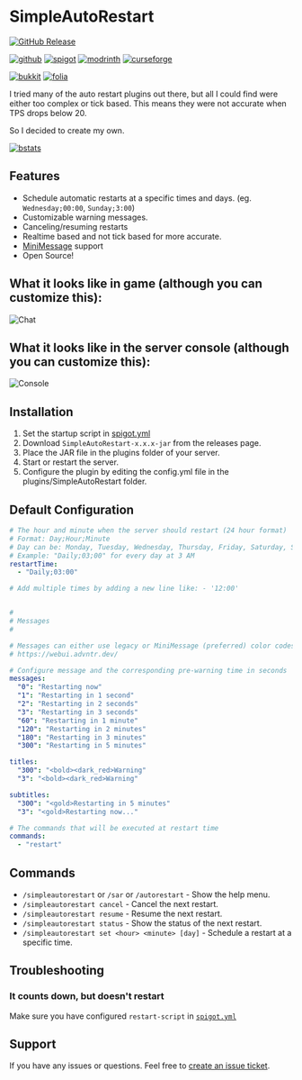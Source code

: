 # SimpleAutoRestart

[![GitHub Release](https://img.shields.io/github/v/release/teunjojo/SimpleAutoRestart?style=for-the-badge)](https://github.com/teunjojo/SimpleAutoRestart/releases)

[![github](https://cdn.jsdelivr.net/npm/@intergrav/devins-badges@3/assets/cozy/available/github_vector.svg)](https://github.com/teunjojo/SimpleAutoRestart)
[![spigot](https://cdn.jsdelivr.net/npm/@intergrav/devins-badges@3/assets/cozy/supported/spigot_vector.svg)](https://www.spigotmc.org/resources/simpleautorestart.107932/)
[![modrinth](https://cdn.jsdelivr.net/npm/@intergrav/devins-badges@3/assets/cozy/available/modrinth_vector.svg)](https://modrinth.com/plugin/simpleautorestart)
[![curseforge](https://cdn.jsdelivr.net/npm/@intergrav/devins-badges@3/assets/cozy/available/curseforge_vector.svg)](https://www.curseforge.com/minecraft/bukkit-plugins/simpleautorestart)

[![bukkit](https://badges.penpow.dev/badges/supported/bukkit/compact.svg)](https://bukkit.org/)
[![folia](https://badges.penpow.dev/badges/unsupported/folia/compact.svg)](https://papermc.io/software/folia)

I tried many of the auto restart plugins out there, but all I could find were either too complex or tick based. This means they were not accurate when TPS drops below 20.

So I decided to create my own.

[![bstats](https://bstats.org/signatures/bukkit/simpleautorestart.svg)](https://bstats.org/plugin/bukkit/SimpleAutoRestart/17760)

## Features

- Schedule automatic restarts at a specific times and days. (eg. `Wednesday;00:00`, `Sunday;3:00`)
- Customizable warning messages.
- Canceling/resuming restarts
- Realtime based and not tick based for more accurate.
- [MiniMessage](https://docs.advntr.dev/minimessage/) support
- Open Source!

## What it looks like in game (although you can customize this):

![Chat](https://i.imgur.com/ZjQq3sq.png)

## What it looks like in the server console (although you can customize this):

![Console](https://i.imgur.com/Kshy5U5.png)

## Installation

1. Set the startup script in [spigot.yml](https://docs.papermc.io/paper/reference/spigot-configuration/#settings_restart_script)
2. Download `SimpleAutoRestart-x.x.x-jar` from the releases page.
3. Place the JAR file in the plugins folder of your server.
4. Start or restart the server.
5. Configure the plugin by editing the config.yml file in the plugins/SimpleAutoRestart folder.

## Default Configuration

```yml
# The hour and minute when the server should restart (24 hour format)
# Format: Day;Hour;Minute
# Day can be: Monday, Tuesday, Wednesday, Thursday, Friday, Saturday, Sunday, or Daily
# Example: "Daily;03;00" for every day at 3 AM
restartTime:
  - "Daily;03:00"

# Add multiple times by adding a new line like: - '12:00'


#
# Messages
#

# Messages can either use legacy or MiniMessage (preferred) color codes.
# https://webui.advntr.dev/

# Configure message and the corresponding pre-warning time in seconds
messages:
  "0": "Restarting now"
  "1": "Restarting in 1 second"
  "2": "Restarting in 2 seconds"
  "3": "Restarting in 3 seconds"
  "60": "Restarting in 1 minute"
  "120": "Restarting in 2 minutes"
  "180": "Restarting in 3 minutes"
  "300": "Restarting in 5 minutes"

titles:
  "300": "<bold><dark_red>Warning"
  "3": "<bold><dark_red>Warning"

subtitles:
  "300": "<gold>Restarting in 5 minutes"
  "3": "<gold>Restarting now..."

# The commands that will be executed at restart time
commands:
  - "restart"
```

## Commands

- `/simpleautorestart` or `/sar` or `/autorestart` - Show the help menu.
- `/simpleautorestart cancel` - Cancel the next restart.
- `/simpleautorestart resume` - Resume the next restart.
- `/simpleautorestart status` - Show the status of the next restart.
- `/simpleautorestart set <hour> <minute> [day]` - Schedule a restart at a specific time.

## Troubleshooting

### It counts down, but doesn't restart

Make sure you have configured `restart-script` in [`spigot.yml`](https://docs.papermc.io/paper/reference/spigot-configuration/#settings_restart_script)

## Support

If you have any issues or questions. Feel free to [create an issue ticket](https://github.com/teunjojo/SimpleAutoRestart/issues/new). 

